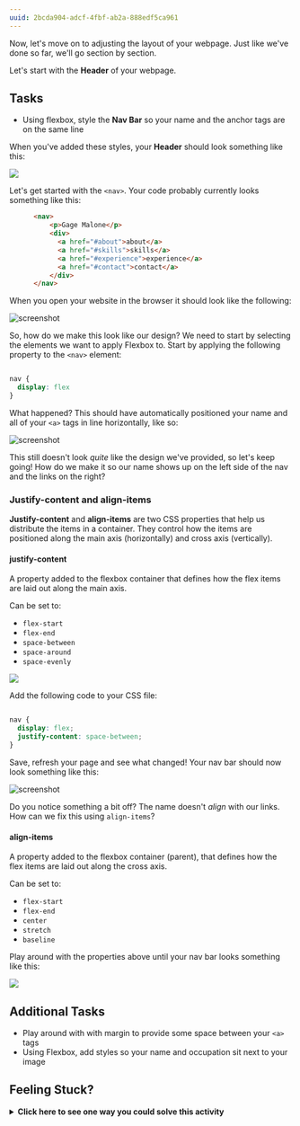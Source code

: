 ```yaml
---
uuid: 2bcda904-adcf-4fbf-ab2a-888edf5ca961
---
```


Now, let's move on to adjusting the layout of your webpage. Just like we've done so far, we'll go section by section.

Let's start with the **Header** of your webpage.

## Tasks

- Using flexbox, style the **Nav Bar** so your name and the anchor tags are on the same line

When you've added these styles, your **Header** should look something like this:

![](https://cl.ly/323u3M3B3U1a/Image%202017-10-01%20at%201.53.10%20PM.png)

Let's get started with the `<nav>`. Your code probably currently looks something like this:

```html
      <nav>
          <p>Gage Malone</p>
          <div>
            <a href="#about">about</a>
            <a href="#skills">skills</a>
            <a href="#experience">experience</a>
            <a href="#contact">contact</a>
          </div>
      </nav>
```
When you open your website in the browser it should look like the following:

![screenshot](https://cl.ly/1B21411t2Z2g/Image%202018-04-27%20at%2011.37.14%20AM.png)

So, how do we make this look like our design? We need to start by selecting the elements we want to apply Flexbox to. Start by applying the following property to the `<nav>` element:

```css

nav {
  display: flex
}

```

What happened? This should have automatically positioned your name and all of your `<a>` tags in line horizontally, like so:

![screenshot](https://cl.ly/3k0D0129160r/Image%202018-04-27%20at%2011.43.48%20AM.png)

This still doesn't look _quite_ like the design we've provided, so let's keep going! How do we make it so our name shows up on the left side of the nav and the links on the right?

### Justify-content and align-items

**Justify-content** and **align-items** are two CSS properties that help us distribute the items in a container. They control how the items are positioned along the main axis (horizontally) and cross axis (vertically).
#### justify-content

A property added to the flexbox container that defines how the flex items are laid out along the main axis.

Can be set to:

- `flex-start`
- `flex-end`
- `space-between`
- `space-around`
- `space-evenly`


![](https://cl.ly/2K1x2V2p1c1s/Image%202018-04-27%20at%2011.58.47%20AM.png)

Add the following code to your CSS file:

```css

nav {
  display: flex;
  justify-content: space-between;
}
```

Save, refresh your page and see what changed! Your nav bar should now look something like this:

![screenshot](https://cl.ly/1M3W3b1N0137/Image%202018-04-27%20at%2011.53.27%20AM.png)


Do you notice something a bit off? The name doesn't _align_ with our links. How can we fix this using `align-items`? 

#### align-items

A property added to the flexbox container (parent), that defines how the flex items are laid out along the cross axis.

Can be set to:

- `flex-start`
- `flex-end`
- `center`
- `stretch`
- `baseline`

Play around with the properties above until your nav bar looks something like this:

![](https://cl.ly/0u170c443R3h/Image%202018-04-27%20at%2012.07.10%20PM.png)

## Additional Tasks
- Play around with with margin to provide some space between your `<a>` tags
- Using Flexbox, add styles so your name and occupation sit next to your image

## Feeling Stuck?

<details>
  <summary><strong>Click here to see one way you could solve this activity</strong></summary>
  Verify that your CSS looks similar to the following:
  <img src="https://cl.ly/0k1h1a0L0G05/Image%202018-05-07%20at%2011.30.47%20AM.png">
</details>